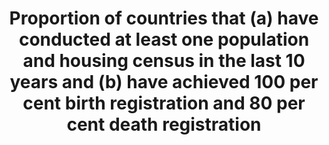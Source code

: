 ﻿---
title: >-
  Proportion  of  countries  that  (a)  have  conducted  at  least  one  population  and  housing  census  in  the  last  10  years  and  (b)  have  achieved  100  per  cent  birth  registration  and  80  per  cent  death  registration
permalink: /17-19-2/
sdg_goal: 17
layout: indicator
indicator: 17.19.2
indicator_variable: house_census
graph: binary
graph_type_description: Not  suitable
graph_status_notes: Posted
variable_description: null
variable_notes: null
un_designated_tier: '1'
un_custodial_agency: >-
  UNSD  (Partnering  Agencies:  UNFPA,  DESA  Population  Division,  other  involved  agencies  in  the  interagency  group  on  CRVS)
target_id: '17.19'
has_metadata: true
goal_meta_link: 'http://unstats.un.org/sdgs/files/metadata-compilation/Metadata-Goal-17.pdf'
goal_meta_link_page: 33
source_title: null
source_notes: null
published: true
comments_and_limitations: Birth  registry  in  the  US  is  greater  than  99  percent.
source_agency_staff_name: Jennifer  Park
source_agency_staff_email: jpark@omb.eop.gov
source_agency_survey_dataset: SSP/OIRA/OMB/EOP
indicator_name: >-
  Proportion  of  countries  that  (a)  have  conducted  at  least  one  population  and  housing  census  in  the  last  10  years  and  (b)  have  achieved  100  per  cent  birth  registration  and  80  per  cent  death  registration
target: >-
  By  2030,  build  on  existing  initiatives  to  develop  measurements  of  progress  on  sustainable  development  that  complement  gross  domestic  product,  and  support  statistical  capacity-building  in  developing  countries.
us_method_of_computation: >-
  Periodicity  of  housing  census  is  measured  by  the  decennial  census  program  of  the  U.S.  Bureau  of  the  Census.  Rate  of  coverage  of  birth  records  and  death  records  is  measured  by  the  Vital  Health  Statistics  Program  of  the  National  Center  for  Health  Statistics  of  the  Centers  for  Disease  Control  and  Prevention  as  measured  by  percentage  coverage  of  prior  year  vital  events.
source_url: 'https://www.cdc.gov/nchs/products/vsrr'
date_metadata_updated: December  2016
graph_title: >-
  Has  the  US  completed  at  least  one  population  and  housing  census  in  the  last  10  years?  Has  the  US  achieved  100  percent  birth  registration  and  at  least  80  percent  death  registration?  
---